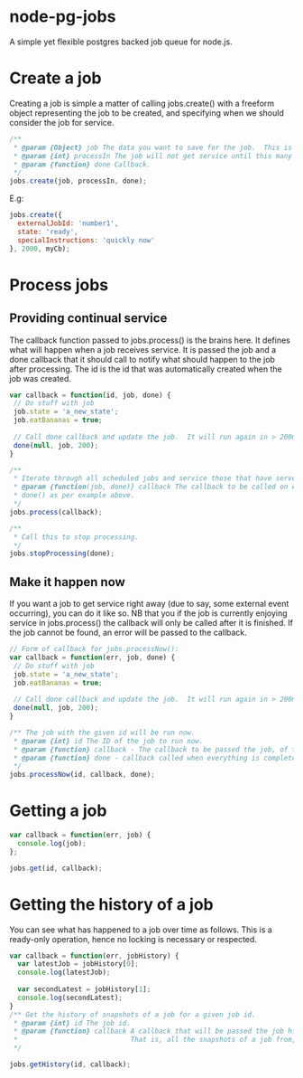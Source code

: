 node-pg-jobs
============

A simple yet flexible postgres backed job queue for node.js.

# Create a job
Creating a job is simple a matter of calling jobs.create() with a freeform object representing
the job to be created, and specifying when we should consider the job for service.
```javascript
/**
 * @param {Object} job The data you want to save for the job.  This is freeform and up to you.
 * @param {int} processIn The job will not get service until this many ms have elapsed.
 * @param {function} done Callback.
 */
jobs.create(job, processIn, done);
```
E.g:
```javascript
jobs.create({
  externalJobId: 'number1',
  state: 'ready',
  specialInstructions: 'quickly now'
}, 2000, myCb);
```

# Process jobs
## Providing continual service
The callback function passed to jobs.process() is the brains here.
It defines what will happen when a job receives service.  It is
passed the job and a done callback that it should call to notify
what should happen to the job after processing.  The id is the id
that was automatically created when the job was created.
```javascript
var callback = function(id, job, done) {
 // Do stuff with job
 job.state = 'a_new_state';
 job.eatBananas = true;
 
 // Call done callback and update the job.  It will run again in > 200ms.
 done(null, job, 200);
}

/** 
 * Iterate through all scheduled jobs and service those that have served out their delay.
 * @param {function(job, done)} callback The callback to be called on each job.  Must call 
 * done() as per example above. 
 */
jobs.process(callback);

/**
 * Call this to stop processing.
 */
jobs.stopProcessing(done);
```
## Make it happen now

If you want a job to get service right away (due to say, some external event occurring), you can
do it like so.  NB that you if the job is currently enjoying service in jobs.process() the
callback will only be called after it is finished.  If the job cannot be found, an error will
be passed to the callback.

```javascript
// Form of callback for jobs.processNow():
var callback = function(err, job, done) {
 // Do stuff with job
 job.state = 'a_new_state';
 job.eatBananas = true;
 
 // Call done callback and update the job.  It will run again in > 200ms.
 done(null, job, 200);
}

/** The job with the given id will be run now.
 * @param {int} id The ID of the job to run now.
 * @param {function} callback - The callback to be passed the job, of the same form as for jobs.process().
 * @param {function} done - callback called when everything is completed.
 */
jobs.processNow(id, callback, done);
```

# Getting a job
```javascript
var callback = function(err, job) {
  console.log(job);
};

jobs.get(id, callback);
```

# Getting the history of a job
You can see what has happened to a job over time as follows.  This is a ready-only operation, hence no locking is
necessary or respected.

```javascript
var callback = function(err, jobHistory) {
  var latestJob = jobHistory[0];
  console.log(latestJob);
  
  var secondLatest = jobHistory[1];
  console.log(secondLatest);
}
/** Get the history of snapshots of a job for a given job id.
 * @param {int} id The job id.
 * @param {function} callback A callback that will be passed the job history.
 *                            That is, all the snapshots of a job from, sorted from latest to earliest in an array.
 */     

jobs.getHistory(id, callback);
```
